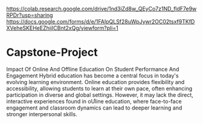 https://colab.research.google.com/drive/1nd3iZd8w_QEyCo7z1ND_fldF7e9wRPDr?usp=sharing
https://docs.google.com/forms/d/e/1FAIpQLSf28uWpJywr2OC02tsxf9TKfDXVeheSKEHeEZhijICBnt2xQg/viewform?pli=1
# Capstone-Project
Impact Of Online And Offline Education On Student Performance And Engagement
Hybrid education has become a central focus in today's evolving learning environment. Online
education provides flexibility and accessibility, allowing students to learn at their own pace,
often enhancing participation in diverse and global settings. However, it may lack the direct,
interactive experiences found in oƯline education, where face-to-face engagement and
classroom dynamics can lead to deeper learning and stronger interpersonal skills. 
